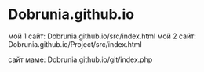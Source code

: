 # Dobrunia.github.io
мой 1 сайт: Dobrunia.github.io/src/index.html
мой 2 сайт: Dobrunia.github.io/Project/src/index.html

сайт маме: Dobrunia.github.io/git/index.php

